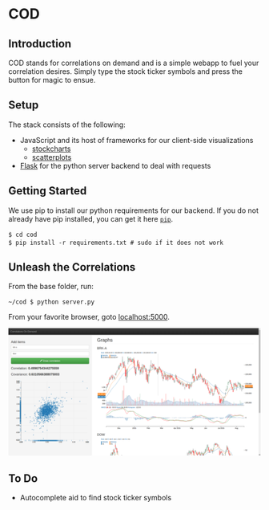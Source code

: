 # COD

## Introduction
COD stands for correlations on demand and is a simple webapp to fuel your correlation desires. Simply type the stock ticker symbols and press the button for magic to ensue. 

## Setup
The stack consists of the following:

- JavaScript and its host of frameworks for our client-side visualizations
  - [stockcharts](http://rrag.github.io/react-stockcharts/)
  - [scatterplots](http://nvd3.org/)
- [Flask](http://flask.pocoo.org/) for the python server backend to deal with requests

## Getting Started
We use pip to install our python requirements for our backend. If you do not already have pip installed, you can get it here [`pip`](https://pip.pypa.io/en/latest/).

    $ cd cod
    $ pip install -r requirements.txt # sudo if it does not work

## Unleash the Correlations
From the base folder, run:

    ~/cod $ python server.py
From your favorite browser, goto [localhost:5000](http://localhost:5000/). 

![Diagram](https://github.com/ccheung1221/cod/blob/master/example/example1.png)
## To Do
- Autocomplete aid to find stock ticker symbols 
